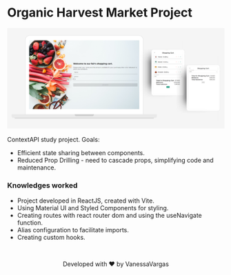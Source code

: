 # Organic Harvest Market Project

<div align="center">

![Shopping Cart's Fair](https://github.com/vanessavargas/react-context/blob/main/src/assets/shoppingCar.png)

</div>

ContextAPI study project. Goals:

- Efficient state sharing between components.
- Reduced Prop Drilling - need to cascade props, simplifying code and maintenance.

### Knowledges worked

- Project developed in ReactJS, created with Vite.
- Using Material UI and Styled Components for styling.
- Creating routes with react router dom and using the useNavigate function.
- Alias ​​configuration to facilitate imports.
- Creating custom hooks.

</br>

<div align="center">

Developed with ❤️ by VanessaVargas

</div>
